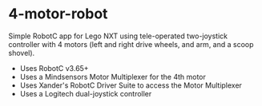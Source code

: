# 4-motor-robot
Simple RobotC app for Lego NXT using tele-operated two-joystick controller with 4 motors (left and right drive wheels, and arm, and a scoop shovel).

* Uses RobotC v3.65+
* Uses a Mindsensors Motor Multiplexer for the 4th motor
* Uses Xander's RobotC Driver Suite to access the Motor Multiplexer
* Uses a Logitech dual-joystick controller
